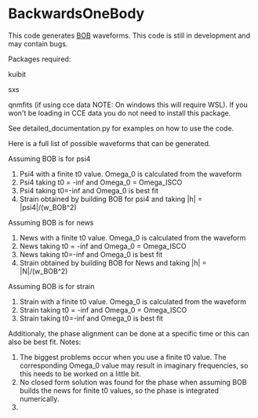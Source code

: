 # BackwardsOneBody

This code generates [BOB](https://arxiv.org/abs/1810.00040) waveforms. This code is still in development and may contain bugs.

Packages required:

kuibit

sxs

qnmfits (if using cce data NOTE: On windows this will require WSL). If you won't be loading in CCE data you do not need to install this package.

See detailed_documentation.py for examples on how to use the code.

Here is a full list of possible waveforms that can be generated.

Assuming BOB is for psi4
1. Psi4 with a finite t0 value. Omega_0 is calculated from the waveform
2. Psi4 taking t0 = -inf and Omega_0 = Omega_ISCO
3. Psi4 taking t0=-inf and Omega_0 is best fit
4. Strain obtained by building BOB for psi4 and taking |h| = |psi4|/(w_BOB^2)
   
Assuming BOB is for news
1. News with a finite t0 value. Omega_0 is calculated from the waveform
2. News taking t0 = -inf and Omega_0 = Omega_ISCO
3. News taking t0=-inf and Omega_0 is best fit
4. Strain obtained by building BOB for News and taking |h| = |N|/(w_BOB^2)
   
Assuming BOB is for strain
1. Strain with a finite t0 value. Omega_0 is calculated from the waveform
2. Strain taking t0 = -inf and Omega_0 = Omega_ISCO
3. Strain taking t0=-inf and Omega_0 is best fit

Additionaly, the phase alignment can be done at a specific time or this can also be best fit.
Notes:
1. The biggest problems occur when you use a finite t0 value. The corresponding Omega_0 value may result in imaginary frequencies, so this needs to be worked on a little bit.
2. No closed form solution was found for the phase when assuming BOB builds the news for finite t0 values, so the phase is integrated numerically.
2. 
